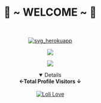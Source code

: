 <body>
  <center>
<h1 align="center"> 💖 ~ WELCOME ~ 💖 </h1>
<br>
<p align="center">
  <p align="center">
    <a href="https://kokopangeran.my.id/">
        <img
            src="https://readme-typing-svg.herokuapp.com?size=13&width=275&lines=Welcome+To+Github+AnonyMe-Creator"
            alt="svg_herokuapp"
        />
    </a>
</p>
<a href="https://github.com/MendingTuruu"><img src="https://c.tenor.com/n8X8R46rIk0AAAAd/kanna.gif" />
</p>
  <a href="https://github.com/MendingTuruu"><img src="https://cardivo.vercel.app/api?name=AnonyMe&description=Hi,%20Im%20Anonyme%20Creator%20and%20i%20love%20programming%20python&image=images(1).jpg&usqp=CAU&usqp=CAU&backgroundColor=%23ecf0f1&github=AnonyMeCreator&pattern=leaf&colorPattern=%23eaeaea" /><a>
</p>

<details open>
<summary><b>←Total Profile Visitors ↓</b></summary>
<br>
<a href="https://github.com/AnonyMe-Creator"><img alt="Loli Love" src="https://count.getloli.com/get/@AnonyMe-Creator?theme=rule34"/></a>
</details>
</div>

</div>
</center>
</body>

